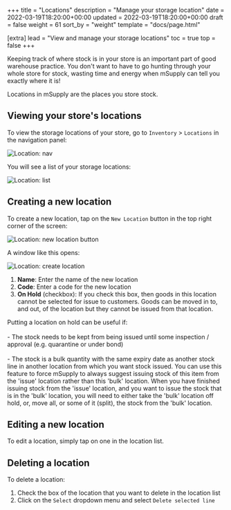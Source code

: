 +++
title = "Locations"
description = "Manage your storage location"
date = 2022-03-19T18:20:00+00:00
updated = 2022-03-19T18:20:00+00:00
draft = false
weight = 61
sort_by = "weight"
template = "docs/page.html"

[extra]
lead = "View and manage your storage locations"
toc = true
top = false
+++

Keeping track of where stock is in your store is an important part of good warehouse practice. You don't want to have to go hunting through your whole store for stock, wasting time and energy when mSupply can tell you exactly where it is!

Locations in mSupply are the places you store stock. 

## Viewing your store's locations

To view the storage locations of your store, go to `Inventory` > `Locations` in the navigation panel: 

![Location: nav](/docs/inventory/images/loc_gotoloc.png)

You will see a list of your storage locations: 

![Location: list](/docs/inventory/images/loc_loclist.png)

## Creating a new location

To create a new location, tap on the `New Location` button in the top right corner of the screen:

![Location: new location button](/docs/inventory/images/loc_newlocbutton.png)

A window like this opens: 

![Location: create location](/docs/inventory/images/loc_createloc.png)

1. **Name**: Enter the name of the new location
2. **Code**: Enter a code for the new location
3. **On Hold** (checkbox): If you check this box, then goods in this location cannot be selected for issue to customers. Goods can be moved in to, and out, of the location but they cannot be issued from that location. 

<div class="tip">
Putting a location on hold can be useful if: 
<br><br>
- The stock needs to be kept from being issued until some inspection / approval (e.g. quarantine or under bond)
<br><br>
- The stock is a bulk quantity with the same expiry date as another stock line in another location from which you want stock issued. You can use this feature to force mSupply to always suggest issuing stock of this item from the 'issue' location rather than this 'bulk' location. When you have finished issuing stock from the 'issue' location, and you want to issue the stock that is in the 'bulk' location, you will need to either take the 'bulk' location off hold, or, move all, or some of it (split), the stock from the 'bulk' location. 
</div>

## Editing a new location

To edit a location, simply tap on one in the location list. 

## Deleting a location

To delete a location:
1. Check the box of the location that you want to delete in the location list
2. Click on the `Select` dropdown menu and select `Delete selected line`